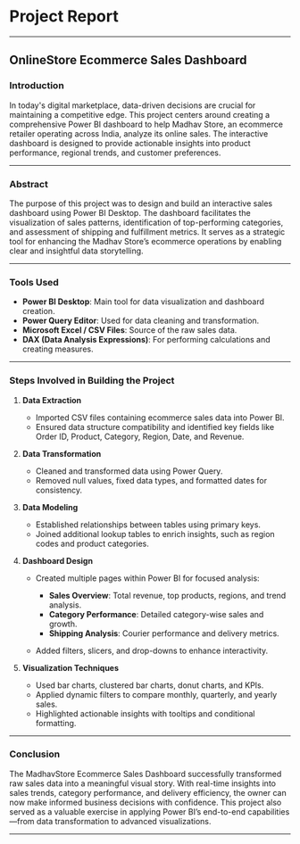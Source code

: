 # Project Report

---

## **OnlineStore Ecommerce Sales Dashboard**

### **Introduction**

In today's digital marketplace, data-driven decisions are crucial for maintaining a competitive edge. This project centers around creating a comprehensive Power BI dashboard to help Madhav Store, an ecommerce retailer operating across India, analyze its online sales. The interactive dashboard is designed to provide actionable insights into product performance, regional trends, and customer preferences.

---

### **Abstract**

The purpose of this project was to design and build an interactive sales dashboard using Power BI Desktop. The dashboard facilitates the visualization of sales patterns, identification of top-performing categories, and assessment of shipping and fulfillment metrics. It serves as a strategic tool for enhancing the Madhav Store’s ecommerce operations by enabling clear and insightful data storytelling.

---

### **Tools Used**

* **Power BI Desktop**: Main tool for data visualization and dashboard creation.
* **Power Query Editor**: Used for data cleaning and transformation.
* **Microsoft Excel / CSV Files**: Source of the raw sales data.
* **DAX (Data Analysis Expressions)**: For performing calculations and creating measures.

---

### **Steps Involved in Building the Project**

1. **Data Extraction**

   * Imported CSV files containing ecommerce sales data into Power BI.
   * Ensured data structure compatibility and identified key fields like Order ID, Product, Category, Region, Date, and Revenue.

2. **Data Transformation**

   * Cleaned and transformed data using Power Query.
   * Removed null values, fixed data types, and formatted dates for consistency.

3. **Data Modeling**

   * Established relationships between tables using primary keys.
   * Joined additional lookup tables to enrich insights, such as region codes and product categories.

4. **Dashboard Design**

   * Created multiple pages within Power BI for focused analysis:

     * **Sales Overview**: Total revenue, top products, regions, and trend analysis.
     * **Category Performance**: Detailed category-wise sales and growth.
     * **Shipping Analysis**: Courier performance and delivery metrics.
   * Added filters, slicers, and drop-downs to enhance interactivity.

5. **Visualization Techniques**

   * Used bar charts, clustered bar charts, donut charts, and KPIs.
   * Applied dynamic filters to compare monthly, quarterly, and yearly sales.
   * Highlighted actionable insights with tooltips and conditional formatting.

---

### **Conclusion**

The MadhavStore Ecommerce Sales Dashboard successfully transformed raw sales data into a meaningful visual story. With real-time insights into sales trends, category performance, and delivery efficiency, the owner can now make informed business decisions with confidence. This project also served as a valuable exercise in applying Power BI’s end-to-end capabilities—from data transformation to advanced visualizations.

---
